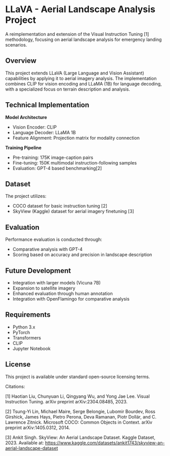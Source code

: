# LLaVA - Aerial Landscape Analysis Project

A reimplementation and extension of the Visual Instruction Tuning [1] methodology, focusing on aerial landscape analysis for emergency landing scenarios.

## Overview

This project extends LLaVA (Large Language and Vision Assistant) capabilities by applying it to aerial imagery analysis. The implementation combines CLIP for vision encoding and LLaMA (1B) for language decoding, with a specialized focus on terrain description and analysis.

## Technical Implementation

**Model Architecture**
- Vision Encoder: CLIP
- Language Decoder: LLaMA 1B
- Feature Alignment: Projection matrix for modality connection

**Training Pipeline**
- Pre-training: 175K image-caption pairs
- Fine-tuning: 150K multimodal instruction-following samples
- Evaluation: GPT-4 based benchmarking[2]

## Dataset

The project utilizes:
- COCO dataset for basic instruction tuning [2]
- SkyView (Kaggle) dataset for aerial imagery finetuning [3]

## Evaluation

Performance evaluation is conducted through:
- Comparative analysis with GPT-4
- Scoring based on accuracy and precision in landscape description

## Future Development

- Integration with larger models (Vicuna 7B)
- Expansion to satellite imagery
- Enhanced evaluation through human annotation
- Integration with OpenFlamingo for comparative analysis

## Requirements

- Python 3.x
- PyTorch
- Transformers
- CLIP
- Jupyter Notebook

## License

This project is available under standard open-source licensing terms.

Citations:

[1] Haotian Liu, Chunyuan Li, Qingyang Wu, and Yong Jae Lee. Visual Instruction Tuning. arXiv preprint arXiv:2304.08485, 2023.

[2] Tsung-Yi Lin, Michael Maire, Serge Belongie, Lubomir Bourdev, Ross Girshick, James Hays, Pietro Perona, Deva Ramanan, Piotr Dollár, and C. Lawrence Zitnick. Microsoft COCO: Common Objects in Context. arXiv preprint arXiv:1405.0312, 2014.

[3] Ankit Singh. SkyView: An Aerial Landscape Dataset. Kaggle Dataset, 2023. Available at: https://www.kaggle.com/datasets/ankit1743/skyview-an-aerial-landscape-dataset

